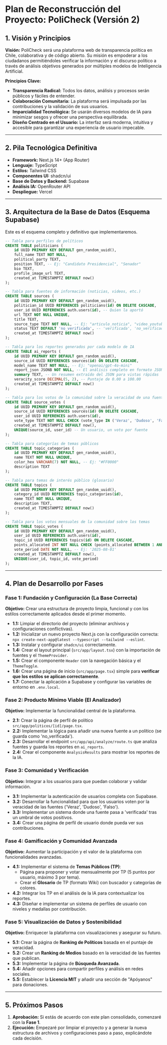 # Plan de Reconstrucción del Proyecto: PoliCheck (Versión 2)

## 1. Visión y Principios

**Visión:** PoliCheck será una plataforma web de transparencia política en Chile, colaborativa y de código abierto. Su misión es empoderar a los ciudadanos permitiéndoles verificar la información y el discurso político a través de análisis objetivos generados por múltiples modelos de Inteligencia Artificial.

**Principios Clave:**
- **Transparencia Radical:** Todos los datos, análisis y procesos serán públicos y fáciles de entender.
- **Colaboración Comunitaria:** La plataforma será impulsada por las contribuciones y la validación de sus usuarios.
- **Imparcialidad Tecnológica:** Se usarán diversos modelos de IA para minimizar sesgos y ofrecer una perspectiva equilibrada.
- **Diseño Centrado en el Usuario:** La interfaz será moderna, intuitiva y accesible para garantizar una experiencia de usuario impecable.

---

## 2. Pila Tecnológica Definitiva

- **Framework:** Next.js 14+ (App Router)
- **Lenguaje:** TypeScript
- **Estilos:** Tailwind CSS
- **Componentes UI:** shadcn/ui
- **Base de Datos y Backend:** Supabase
- **Análisis IA:** OpenRouter API
- **Despliegue:** Vercel

---

## 3. Arquitectura de la Base de Datos (Esquema Supabase)

Este es el esquema completo y definitivo que implementaremos.

```sql
-- Tabla para perfiles de políticos
CREATE TABLE politicians (
    id UUID PRIMARY KEY DEFAULT gen_random_uuid(),
    full_name TEXT NOT NULL,
    political_party TEXT,
    position TEXT, -- Ej: "Candidato Presidencial", "Senador"
    bio TEXT,
    profile_image_url TEXT,
    created_at TIMESTAMPTZ DEFAULT now()
);

-- Tabla para fuentes de información (noticias, videos, etc.)
CREATE TABLE sources (
    id UUID PRIMARY KEY DEFAULT gen_random_uuid(),
    politician_id UUID REFERENCES politicians(id) ON DELETE CASCADE,
    user_id UUID REFERENCES auth.users(id), -- Quien la aportó
    url TEXT NOT NULL UNIQUE,
    title TEXT,
    source_type TEXT NOT NULL, -- Ej: "articulo_noticia", "video_youtube"
    status TEXT DEFAULT 'no_verificada', -- 'verificada', 'no_verificada'
    created_at TIMESTAMPTZ DEFAULT now()
);

-- Tabla para los reportes generados por cada modelo de IA
CREATE TABLE ai_reports (
    id UUID PRIMARY KEY DEFAULT gen_random_uuid(),
    source_id UUID REFERENCES sources(id) ON DELETE CASCADE,
    model_name TEXT NOT NULL, -- Ej: "openai/gpt-4o-mini"
    report_json JSONB NOT NULL, -- El análisis completo en formato JSON
    summary TEXT, -- Un resumen extraído del JSON para vistas rápidas
    veracity_score DECIMAL(5, 2), -- Puntaje de 0.00 a 100.00
    created_at TIMESTAMPTZ DEFAULT now()
);

-- Tabla para los votos de la comunidad sobre la veracidad de una fuente
CREATE TABLE source_votes (
    id UUID PRIMARY KEY DEFAULT gen_random_uuid(),
    source_id UUID REFERENCES sources(id) ON DELETE CASCADE,
    user_id UUID REFERENCES auth.users(id),
    vote_type TEXT NOT NULL CHECK (vote_type IN ('Veraz', 'Dudoso', 'Falso')),
    created_at TIMESTAMPTZ DEFAULT now(),
    UNIQUE(source_id, user_id) -- Un usuario, un voto por fuente
);

-- Tabla para categorías de temas públicos
CREATE TABLE topic_categories (
    id UUID PRIMARY KEY DEFAULT gen_random_uuid(),
    name TEXT NOT NULL UNIQUE,
    color_hex VARCHAR(7) NOT NULL, -- Ej: "#FF0000"
    description TEXT
);

-- Tabla para temas de interés público (glosario)
CREATE TABLE topics (
    id UUID PRIMARY KEY DEFAULT gen_random_uuid(),
    category_id UUID REFERENCES topic_categories(id),
    name TEXT NOT NULL UNIQUE,
    description TEXT,
    created_at TIMESTAMPTZ DEFAULT now()
);

-- Tabla para los votos mensuales de la comunidad sobre los temas
CREATE TABLE topic_votes (
    id UUID PRIMARY KEY DEFAULT gen_random_uuid(),
    user_id UUID REFERENCES auth.users(id),
    topic_id UUID REFERENCES topics(id) ON DELETE CASCADE,
    points_allocated INT NOT NULL CHECK (points_allocated BETWEEN 1 AND 3),
    vote_period DATE NOT NULL, -- Ej: '2025-08-01'
    created_at TIMESTAMPTZ DEFAULT now(),
    UNIQUE(user_id, topic_id, vote_period)
);
```

---

## 4. Plan de Desarrollo por Fases

### **Fase 1: Fundación y Configuración (La Base Correcta)**
**Objetivo:** Crear una estructura de proyecto limpia, funcional y con los estilos correctamente aplicados desde el primer momento.
- **1.1:** Limpiar el directorio del proyecto (eliminar archivos y configuraciones conflictivas).
- **1.2:** Inicializar un nuevo proyecto Next.js con la configuración correcta: `npx create-next-app@latest --typescript --tailwind --eslint`.
- **1.3:** Instalar y configurar `shadcn/ui` correctamente.
- **1.4:** Crear el layout principal (`src/app/layout.tsx`) con la importación de fuentes y el `ThemeProvider`.
- **1.5:** Crear el componente `Header` con la navegación básica y el `ThemeToggle`.
- **1.6:** Crear una página de inicio (`src/app/page.tsx`) simple para **verificar que los estilos se aplican correctamente**.
- **1.7:** Conectar la aplicación a Supabase y configurar las variables de entorno en `.env.local`.

### **Fase 2: Producto Mínimo Viable (El Analizador)**
**Objetivo:** Implementar la funcionalidad central de la plataforma.
- **2.1:** Crear la página de perfil de político `src/app/politicos/[id]/page.tsx`.
- **2.2:** Implementar la lógica para añadir una nueva fuente a un político (se guarda como 'no_verificada').
- **2.3:** Desarrollar el endpoint `src/app/api/analyze/route.ts` que analiza fuentes y guarda los reportes en `ai_reports`.
- **2.4:** Crear el componente `AnalysisResults` para mostrar los reportes de la IA.

### **Fase 3: Comunidad y Verificación**
**Objetivo:** Integrar a los usuarios para que puedan colaborar y validar información.
- **3.1:** Implementar la autenticación de usuarios completa con Supabase.
- **3.2:** Desarrollar la funcionalidad para que los usuarios voten por la veracidad de las fuentes ('Veraz', 'Dudoso', 'Falso').
- **3.3:** Implementar un sistema donde una fuente pasa a 'verificada' tras un umbral de votos positivos.
- **3.4:** Crear una página de perfil de usuario donde pueda ver sus contribuciones.

### **Fase 4: Gamificación y Comunidad Avanzada**
**Objetivo:** Aumentar la participación y el valor de la plataforma con funcionalidades avanzadas.
- **4.1:** Implementar el sistema de **Temas Públicos (TP)**:
    - Página para proponer y votar mensualmente por TP (5 puntos por usuario, máximo 3 por tema).
    - Crear el **Glosario** de TP (formato Wiki) con buscador y categorías de colores.
- **4.2:** Integrar los TP en el análisis de la IA para contextualizar los reportes.
- **4.3:** Diseñar e implementar un sistema de perfiles de usuario con niveles y medallas por contribución.

### **Fase 5: Visualización de Datos y Sostenibilidad**
**Objetivo:** Enriquecer la plataforma con visualizaciones y asegurar su futuro.
- **5.1:** Crear la página de **Ranking de Políticos** basada en el puntaje de veracidad.
- **5.2:** Crear un **Ranking de Medios** basado en la veracidad de las fuentes que publican.
- **5.3:** Implementar la página de **Búsqueda Avanzada**.
- **5.4:** Añadir opciones para compartir perfiles y análisis en redes sociales.
- **5.5:** Establecer la **Licencia MIT** y añadir una sección de "Apóyanos" para donaciones.

---

## 5. Próximos Pasos

1.  **Aprobación:** Si estás de acuerdo con este plan consolidado, comenzaré con la **Fase 1**.
2.  **Ejecución:** Empezaré por limpiar el proyecto y a generar la nueva estructura de archivos y configuraciones paso a paso, explicándote cada decisión.